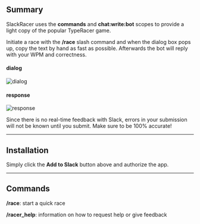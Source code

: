 ## Summary

SlackRacer uses the **commands** and **chat:write:bot** scopes to provide a light copy of the popular TypeRacer game. 

Initiate a race with the **/race** slash command and when the dialog box pops up, copy the text by hand as fast as possible. Afterwards the bot will reply with your WPM and correctness.

#### dialog
![dialog](https://i.imgur.com/c9DRQFW.png)

#### response
![response](https://i.imgur.com/21f5xy4.png)


Since there is no real-time feedback with Slack, errors in your submission will not be known until you submit. Make sure to be 100% accurate!

---

## Installation

Simply click the **Add to Slack** button above and authorize the app.

---

## Commands

**/race**: start a quick race

**/racer_help**: information on how to request help or give feedback
